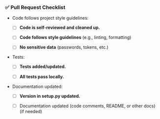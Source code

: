 ### ✅ Pull Request Checklist

- Code follows project style guidelines:
  * [ ] **Code is self-reviewed and cleaned up.**
  * [ ] **Code follows style guidelines** (e.g., linting, formatting)
  * [ ] **No sensitive data** (passwords, tokens, etc.)


- Tests:
  * [ ] **Tests added/updated.**
  * [ ] **All tests pass locally.**


- Documentation updated:
  * [ ] **Version in setup.py updated.**
  * [ ] Documentation updated (code comments, README, or other docs) (if needed)


[//]: # (Comments below are optional)
[//]: # (* [ ] All CI checks pass successfully)
